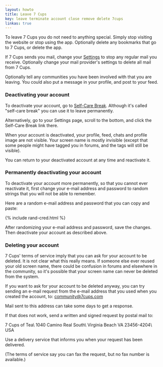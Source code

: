```yaml
---
layout: howto
title: Leave 7 Cups
key: leave terminate account close remove delete 7cups
linkas: true
---
```

To leave 7 Cups you do not need to anything special. Simply stop visiting the website or stop using the app. Optionally delete any bookmarks that go to 7 Cups, or delete the app.

If 7 Cups sends you mail, change your [Settings](https://www.7cups.com/member/editAccount.php) to stop any regular mail you receive. Optionally change your mail provider's settings to delete all mail from 7 Cups.

Optionally tell any communities you have been involved with that you are leaving. You could also put a message in your profile, and post to your feed.

### Deactivating your account
To deactivate your account, go to [Self-Care Break](https://www.7cups.com/member/deactivate.php). Although it's called "self-care break" you can use it to leave permanently.

Alternatively, go to your Settings page, scroll to the bottom, and click the Self-Care Break link there.

When your account is deactivated, your profile, feed, chats and profile image are not visible. Your screen name is mostly invisible (except that some people might have tagged you in forums, and the tags will still be visible).

You can return to your deactivated account at any time and reactivate it.

### Permanently deactivating your account
To deactivate your account more permanently, so that you cannot ever reactivate it, first change your e-mail address and password to random strings that you will not be able to remember.

Here are a random e-mail address and password that you can copy and paste:

{% include rand-cred.html %}

After randomizing your e-mail address and password, save the changes. Then deactivate your account as described above.

### Deleting your account
7 Cups' terms of service imply that you can ask for your account to be deleted. It is not clear what this really means. If someone else ever reused your old screen name, there could be confusion in forums and elsewhere in the community, so it's possible that your screen name can never be deleted from the system.

If you want to ask for your account to be deleted anyway, you can try sending an e-mail request from the e-mail address that you used when you created the account, to: [community@7cups.com](mailto:community@7cups.com)

Mail sent to this address can take some days to get a response.

If that does not work, send a written and signed request by postal mail to:

7 Cups of Tea\\
1040 Camino Real South\\
Virginia Beach VA 23456-4204\\
USA

Use a delivery service that informs you when your request has been delivered. 

(The terms of service say you can fax the request, but no fax number is available.)
